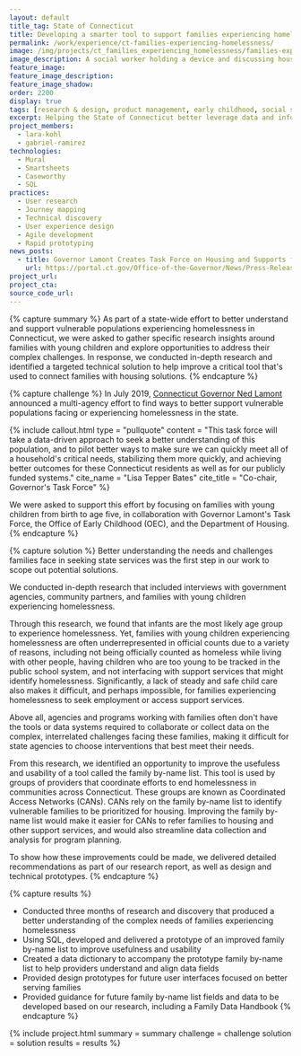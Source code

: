 ```yaml
---
layout: default
title_tag: State of Connecticut
title: Developing a smarter tool to support families experiencing homelessness
permalink: /work/experience/ct-families-experiencing-homelessness/
image: /img/projects/ct_families_experiencing_homelessness/families-experiencing-homelessness.svg
image_description: A social worker holding a device and discussing housing options with a family.
feature_image:
feature_image_description:
feature_image_shadow:
order: 2200
display: true
tags: [research & design, product management, early childhood, social safety net, data & analytics, lara kohl, gabriel ramirez]
excerpt: Helping the State of Connecticut better leverage data and information to support families with young children experiencing homelessness.
project_members:
  - lara-kohl
  - gabriel-ramirez
technologies:
  - Mural
  - Smartsheets
  - Caseworthy
  - SQL
practices:
  - User research
  - Journey mapping
  - Technical discovery
  - User experience design
  - Agile development
  - Rapid prototyping
news_posts:
  - title: Governor Lamont Creates Task Force on Housing and Supports for Vulnerable Populations
    url: https://portal.ct.gov/Office-of-the-Governor/News/Press-Releases/2019/07-2019/Governor-Lamont-Creates-Task-Force-on-Housing-and-Supports-for-Vulnerable-Populations
project_url:
project_cta:
source_code_url:
---
```


{% capture summary %}
As part of a state-wide effort to better understand and support vulnerable
populations experiencing homelessness in Connecticut, we were asked
to gather specific research insights around families with young children
and explore opportunities to address their complex challenges.
In response, we conducted in-depth research and identified a targeted
technical solution to help improve a critical tool that's used to
connect families with housing solutions.
{% endcapture %}

{% capture challenge %}
In July 2019, [Connecticut Governor Ned Lamont](https://portal.ct.gov/Office-of-the-Governor/News/Press-Releases/2019/07-2019/Governor-Lamont-Creates-Task-Force-on-Housing-and-Supports-for-Vulnerable-Populations)
announced a multi-agency effort to find ways to better support vulnerable
populations facing or experiencing homelessness in the state.

{% include callout.html
  type = "pullquote"
  content = "This task force will take a data-driven approach to seek a better understanding
  of this population, and to pilot better ways to make sure we can quickly meet
  all of a household's critical needs, stabilizing them more quickly, and achieving
  better outcomes for these Connecticut residents as well as for our publicly
  funded systems."
  cite_name = "Lisa Tepper Bates"
  cite_title = "Co-chair, Governor's Task Force"
%}

We were asked to support this effort by focusing on families with young children from
birth to age five, in collaboration with Governor Lamont's Task Force, the Office of Early
Childhood (OEC), and the Department of Housing.
{% endcapture %}

{% capture solution %}
Better understanding the needs and challenges families face in seeking state
services was the first step in our work to scope out potential solutions.

We conducted in-depth research that included interviews with government agencies,
community partners, and families with young children experiencing homelessness.

Through this research, we found that infants are the most likely age group to experience homelessness.
Yet, families with young children experiencing homelessness are often underrepresented
in official counts due to a variety of reasons, including not being officially
counted as homeless while living with other people, having children who are too
young to be tracked in the public school system, and not interfacing with support
services that might identify homelessness. Significantly, a lack of steady and
safe child care also makes it difficult, and perhaps impossible, for families
experiencing homelessness to seek employment or access support services.

Above all, agencies and programs working with families often don't have the tools
or data systems required to collaborate or collect data on the complex, interrelated
challenges facing these families, making it difficult for state agencies to
choose interventions that best meet their needs.

From this research, we identified an opportunity to improve
the usefuless and usability of a tool called the family by-name list. This tool
is used by groups of providers that coordinate efforts to end homelessness in communities
across Connecticut. These groups are known as Coordinated Access Networks (CANs).
CANs rely on the family by-name list to identify vulnerable families to be prioritized
for housing. Improving the family by-name list would make it easier for CANs to refer
families to housing and other support services, and would also streamline data collection and
analysis for program planning.

To show how these improvements could be made, we delivered detailed recommendations
as part of our research report, as well as design and technical prototypes.
{% endcapture %}

{% capture results %}
- Conducted three months of research and discovery that produced a better
  understanding of the complex needs of families experiencing homelessness
- Using SQL, developed and delivered a prototype of an improved family by-name
  list to improve usefulness and usability
- Created a data dictionary to accompany the prototype family by-name
  list to help providers understand and align data fields
- Provided design prototypes for future user interfaces focused on better
  serving families
- Provided guidance for future family by-name list fields and data to
  be developed based on our research, including a Family Data Handbook
{% endcapture %}

{% include project.html
  summary = summary
  challenge = challenge
  solution = solution
  results = results
%}
